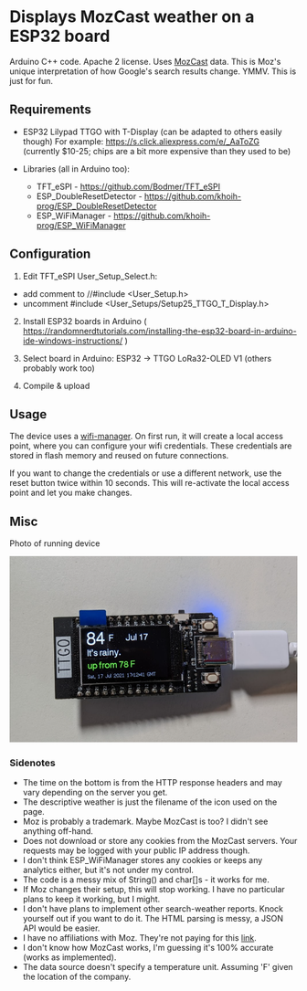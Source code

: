 # Displays MozCast weather on a ESP32 board

Arduino C++ code. Apache 2 license. Uses [MozCast](https://moz.com/mozcast) data. 
This is Moz's unique interpretation of how Google's search results change. YMMV. 
This is just for fun. 

## Requirements

 *  ESP32 Lilypad TTGO with T-Display (can be adapted to others easily though)
    For example: https://s.click.aliexpress.com/e/_AaToZG 
    (currently $10-25; chips are a bit more expensive than they used to be)
    
 *  Libraries (all in Arduino too):
    * TFT_eSPI - https://github.com/Bodmer/TFT_eSPI
    * ESP_DoubleResetDetector - https://github.com/khoih-prog/ESP_DoubleResetDetector
    * ESP_WiFiManager - https://github.com/khoih-prog/ESP_WiFiManager

 
## Configuration

1. Edit TFT_eSPI User_Setup_Select.h:
 - add comment to //#include <User_Setup.h>
 - uncomment #include <User_Setups/Setup25_TTGO_T_Display.h> 

2. Install ESP32 boards in Arduino ( https://randomnerdtutorials.com/installing-the-esp32-board-in-arduino-ide-windows-instructions/ )

3. Select board in Arduino: ESP32 -> TTGO LoRa32-OLED V1 (others probably work too)

4. Compile & upload

## Usage

The device uses a [wifi-manager](https://github.com/khoih-prog/ESP_WiFiManager). 
On first run, it will create a local access point, where you can configure your wifi credentials. 
These credentials are stored in flash memory and reused on future connections.

If you want to change the credentials or use a different network, use the reset button twice within 10 seconds.
This will re-activate the local access point and let you make changes. 

## Misc

Photo of running device

![](photo-ttgo.png)

### Sidenotes

* The time on the bottom is from the HTTP response headers and may vary depending on the server you get.
* The descriptive weather is just the filename of the icon used on the page.  
* Moz is probably a trademark. Maybe MozCast is too? I didn't see anything off-hand.
* Does not download or store any cookies from the MozCast servers. Your requests may be logged with your public IP address though.
* I don't think ESP_WiFiManager stores any cookies or keeps any analytics either, but it's not under my control.
* The code is a messy mix of String() and char\[]s - it works for me.
* If Moz changes their setup, this will stop working. I have no particular plans to keep it working, but I might. 
* I don't have plans to implement other search-weather reports. Knock yourself out if you want to do it. The HTML parsing is messy, a JSON API would be easier. 
* I have no affiliations with Moz. They're not paying for this [link](https://moz.com). 
* I don't know how MozCast works, I'm guessing it's 100% accurate (works as implemented). 
* The data source doesn't specify a temperature unit. Assuming 'F' given the location of the company. 

